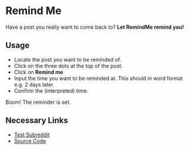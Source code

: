 # Remind Me

Have a post you really want to come back to? **Let RemindMe remind you!**

## Usage

- Locate the post you want to be reminded of.
- Click on the three dots at the top of the post.
- Click on **Remind me**
- Input the time you want to be reminded at. This should in word format e.g. 2 days later.
- Confirm the (interpreted) time.

Boom! The reminder is set.

## Necessary Links

- [Test Subreddit](https://www.reddit.com/r/AbdulramonJemilTest)
- [Source Code](https://github.com/abdulramonjemil/devvit-remind-me)
